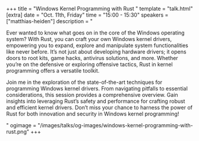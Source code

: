 +++
title = "Windows Kernel Programming with Rust "
template = "talk.html"
[extra]
  date = "Oct. 11th, Friday"
  time = "15:00 - 15:30"
  speakers = ["matthias-heiden"]
  description = "<p>Ever wanted to know what goes on in the core of the Windows operating system? With Rust, you can craft your own Windows kernel drivers, empowering you to expand, explore and manipulate system functionalities like never before. It’s not just about developing hardware drivers; it opens doors to root kits, game hacks, antivirus solutions, and more. Whether you’re on the defensive or exploring offensive tactics, Rust in kernel programming offers a versatile toolkit.</p><p>Join me in the exploration of the state-of-the-art techniques for programming Windows kernel drivers. From navigating pitfalls to essential considerations, this session provides a comprehensive overview. Gain insights into leveraging Rust’s safety and performance for crafting robust and efficient kernel drivers. Don’t miss your chance to harness the power of Rust for both innovation and security in Windows kernel programming!</p>"
  ogimage = "/images/talks/og-images/windows-kernel-programming-with-rust.png"
+++
